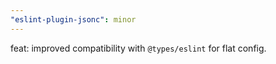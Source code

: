 ```yaml
---
"eslint-plugin-jsonc": minor
---
```


feat: improved compatibility with `@types/eslint` for flat config.
